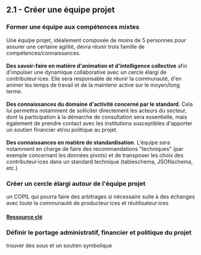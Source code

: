 ## 2.1 - Créer une équipe projet

### Former une équipe aux compétences mixtes 

Une équipe projet, idéalement composée de moins de 5 personnes pour assurer une certaine agilité, devra réunir trois famille de compétences/connaissances. 
<br><br> 
<b>Des savoir-faire  en matière d'animation et d'intelligence collective</b> afin d'impulser une dynamique collaborative avec un cercle élargi de contributeur·ices. Elle sera responsable de réunir la communauté, d'en animer les temps de travail et de la maintenir active sur le moyen/long terme. <br><br>
<b>Des connaissances du domaine d'activité concerné par le standard</b>. Cela lui permettra notamment de solliciter directement les acteurs du secteur, dont la participation à la démarche de consultation sera essentielle, mais également de prendre contact avec les institutions susceptibles d'apporter un soutien financier et/ou politique au projet. <br><br>
<b>Des connaissances en matière de standardisation</b>. L'équipe sera notamment en charge de faire des recommandations "techniques" (par exemple concernant les données pivots) et de transposer les choix des contributeur·ices dans un standard technique (tableschema, JSONschema, etc.)  

### Créer un cercle élargi autour de l'équipe projet 

un COPIL qui pourra faire des arbitrages si nécessaire suite à des échanges avec toute la communauté de producteur·ices et réutilisateur·ices 

#### [Ressource clé](https://nextcloud.datactivist.coop/s/mQ6KtWt78erzb7K)

### Définir le portage administratif, financier et politique du projet 

trouver des sous et un soutien symbolique 
